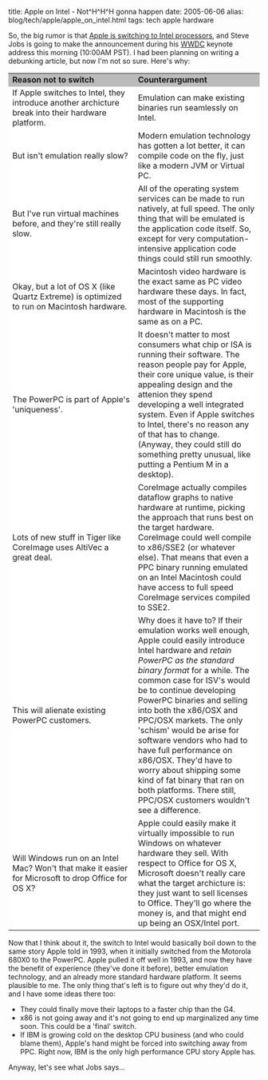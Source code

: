 title: Apple on Intel - Not^H^H^H gonna happen
date: 2005-06-06
alias: blog/tech/apple/apple_on_intel.html
tags: tech apple hardware

So, the big rumor is that <a href="http://apple.slashdot.org/article.pl?sid=05/06/06/1131250&tid=118&tid=181&tid=3">
Apple is switching to Intel processors</a>, and Steve Jobs is going to make the announcement during his
<a href="http://developer.apple.com/wwdc/">WWDC</a> keynote address this morning (10:00AM PST).  I had been
planning on writing a debunking article, but now I'm not so sure. Here's why:

<table border="0" cellspacing="4%" cellpadding="2%" bgcolor="#dddddd">
<tr bgcolor="#bbbbbb"><td><b>Reason not to switch</b></td><td><b>Counterargument</b></td></tr>

<tr bgcolor="#ffffff"><td width="50%">
  If Apple switches to Intel, they introduce another archicture break into their
  hardware platform.
</td><td>
  Emulation can make existing binaries run seamlessly on Intel.
</td></tr>

<tr bgcolor="#ffffff"><td>
  But isn't emulation really slow?
</td><td>
  Modern emulation technology has gotten a lot better, it can compile code
  on the fly, just like a modern JVM or Virtual PC.
</td></tr>

<tr bgcolor="#ffffff"><td>
  But I've run virtual machines before, and they're still really slow.
</td><td>
  All of the operating system services can be made to run natively, at full
  speed. The only thing that will be emulated is the application code itself.
  So, except for very computation-intensive application code things could still
  run smoothly.
</td></tr>

<tr bgcolor="#ffffff"><td>
  Okay, but a lot of OS X (like Quartz Extreme) is optimized to run on Macintosh
  hardware.
</td><td>
  Macintosh video hardware is the exact same as PC video hardware these days. In
  fact, most of the supporting hardware in  Macintosh is the same as on a PC.  
</td></tr>


<tr bgcolor="#ffffff"><td>
  The PowerPC is part of Apple's 'uniqueness'.
</td><td>
  It doesn't matter to most consumers what chip or ISA is running their software.
  The reason people pay for Apple, their core unique value, is their appealing
  design and the attenion they spend developing a well integrated system.  Even if
  Apple switches to Intel, there's no reason any of that has to change. (Anyway, they
  could still do something pretty unusual, like putting a Pentium M in a desktop).
</td></tr>

<tr bgcolor="#ffffff"><td>
  Lots of new stuff in Tiger like CoreImage uses AltiVec a great deal.
</td><td>
  CoreImage actually compiles dataflow graphs to native hardware at runtime,
  picking the approach that runs best on the target hardware. CoreImage could
  well compile to x86/SSE2 (or whatever else). That means that even a PPC
  binary running emulated on an Intel Macintosh could have access to full speed
  CoreImage services compiled to SSE2.
</td><tr>

<tr bgcolor="#ffffff"><td>
  This will alienate existing PowerPC customers.
</td><td>
  Why does it have to? If their emulation works well enough, Apple could easily
  introduce Intel hardware and <i>retain PowerPC as the standard binary format</i>
  for a while. The common case for ISV's would be to continue developing PowerPC
  binaries and selling into both the x86/OSX and PPC/OSX markets.  The only 'schism'
  would be arise for software vendors who had to have full performance on x86/OSX.
  They'd have to worry about shipping some kind of fat binary that ran on both
  platforms. There still, PPC/OSX customers wouldn't see a difference.
</td></tr>

<tr bgcolor="#ffffff"><td>
  Will Windows run on an Intel Mac? Won't that make it easier for Microsoft
  to drop Office for OS X?
</td><td>
  Apple could easily make it virtually impossible to run Windows on whatever
  hardware they sell. With respect to Office for OS X, Microsoft doesn't really
  care what the target archicture is: they just want to sell licenses to Office.
  They'll go where the money is, and that might end up being an OSX/Intel port.
</td></tr>

</table>

Now that I think about it, the switch to Intel would basically boil
down to the same story Apple told in 1993, when it initially switched
from the Motorola 680X0 to the PowerPC. Apple pulled it off well in
1993, and now they have the benefit of experience (they've done it
before), better emulation technology, and an already more standard
hardware platform. It seems plausible to me. The only thing that's
left is to figure out why they'd do it, and I have some ideas there
too:

* They could finally move their laptops to a faster chip than the G4.
* x86 is not going away and it's not going to end up marginalized any time soon. This could be a 'final' switch.
* If IBM is growing cold on the desktop CPU business (and who could blame them), Apple's hand might be forced into switching away from PPC. Right now, IBM is the only high performance CPU story Apple has.

Anyway, let's see what Jobs says...
